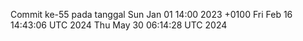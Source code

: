 Commit ke-55 pada tanggal Sun Jan 01 14:00 2023 +0100
Fri Feb 16 14:43:06 UTC 2024
Thu May 30 06:14:28 UTC 2024
